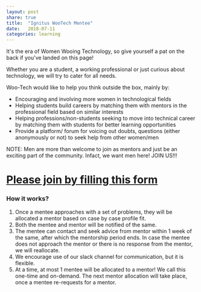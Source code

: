 ```yaml
---
layout: post
share: true
title:  "Ignitus WooTech Mentee"
date:   2018-07-11
categories: learning
---
```

It's the era of Women Wooing Technology, so give yourself a pat on the back if you've landed on this page!

Whether you are a student, a working professional or just curious about technology, we will try to cater for all needs.

Woo-Tech would like to help you think outside the box, mainly by:
- Encouraging and involving more women in technological fields
- Helping students build careers by matching them with mentors in the professional field based on similar interests
- Helping professions/non-students seeking to move into technical career by matching them with students for better learning opportunities
- Provide a platform/ forum for voicing out doubts, questions (either anonymously or not) to seek help from other women/men

NOTE: Men are more than welcome to join as mentors and just be an exciting part of the community. Infact, we want men here! JOIN US!!!

# [Please join by filling this form](https://goo.gl/FWFNi5)

### How it works?
1. Once a mentee approaches with a set of problems, they will be allocated a mentor based on case by case
profile fit.
2. Both the mentee and mentor will be notified of the same.
3. The mentee can contact and seek advice from mentor within 1 week of the same, after which the
mentorship period ends. In case the mentee does not approach the mentor or there is no response from the
mentor, we will reallocate.
4. We encourage use of our slack channel for communication, but it is flexible.
5. At a time, at most 1 mentee will be allocated to a mentor!
We call this one-time and on-demand. The next mentor allocation will take place, once a mentee re-requests
for a mentor.
